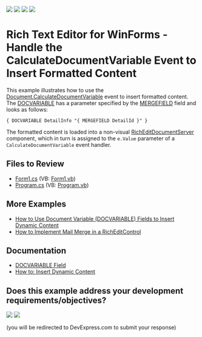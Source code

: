 <!-- default badges list -->
![](https://img.shields.io/endpoint?url=https://codecentral.devexpress.com/api/v1/VersionRange/128611498/23.1.5%2B)
[![](https://img.shields.io/badge/Open_in_DevExpress_Support_Center-FF7200?style=flat-square&logo=DevExpress&logoColor=white)](https://supportcenter.devexpress.com/ticket/details/E3280)
[![](https://img.shields.io/badge/📖_How_to_use_DevExpress_Examples-e9f6fc?style=flat-square)](https://docs.devexpress.com/GeneralInformation/403183)
[![](https://img.shields.io/badge/💬_Leave_Feedback-feecdd?style=flat-square)](#does-this-example-address-your-development-requirementsobjectives)
<!-- default badges end -->

# Rich Text Editor for WinForms - Handle the CalculateDocumentVariable Event to Insert Formatted Content

This example illustrates how to use the [Document.CalculateDocumentVariable](https://docs.devexpress.com/OfficeFileAPI/DevExpress.XtraRichEdit.API.Native.Document.CalculateDocumentVariable) event to insert formatted content. The [DOCVARIABLE](https://docs.devexpress.com/WindowsForms/9721/controls-and-libraries/rich-text-editor/fields/field-codes/docvariable) has a parameter specified by the [MERGEFIELD](https://docs.devexpress.com/WindowsForms/9714/controls-and-libraries/rich-text-editor/fields/field-codes/mergefield) field and looks as follows:

`{ DOCVARIABLE DetailInfo "{ MERGEFIELD DetailId }" }`

The formatted content is loaded into a non-visual [RichEditDocumentServer](https://docs.devexpress.com/OfficeFileAPI/DevExpress.XtraRichEdit.RichEditDocumentServer) component, which in turn is assigned to the `e.Value` parameter of a `CalculateDocumentVariable` event handler.

## Files to Review

* [Form1.cs](./CS/Form1.cs) (VB: [Form1.vb](./VB/Form1.vb))
* [Program.cs](./CS/Program.cs) (VB: [Program.vb](./VB/Program.vb))

## More Examples

* [How to Use Document Variable (DOCVARIABLE) Fields to Insert Dynamic Content](https://github.com/DevExpress-Examples/how-to-use-docvariable-fields)
* [How to Implement Mail Merge in a RichEditControl](https://github.com/DevExpress-Examples/mail-merge-in-a-richeditcontrol)

## Documentation

* [DOCVARIABLE Field](https://docs.devexpress.com/WindowsForms/9721/controls-and-libraries/rich-text-editor/fields/field-codes/docvariable)
* [How to: Insert Dynamic Content](https://docs.devexpress.com/WindowsForms/401204/controls-and-libraries/rich-text-editor/examples/automation/how-to-insert-dynamic-content)
<!-- feedback -->
## Does this example address your development requirements/objectives?

[<img src="https://www.devexpress.com/support/examples/i/yes-button.svg"/>](https://www.devexpress.com/support/examples/survey.xml?utm_source=github&utm_campaign=winforms-richedit-use-calculatedocumentvariable-event-to-insert-formatted-content&~~~was_helpful=yes) [<img src="https://www.devexpress.com/support/examples/i/no-button.svg"/>](https://www.devexpress.com/support/examples/survey.xml?utm_source=github&utm_campaign=winforms-richedit-use-calculatedocumentvariable-event-to-insert-formatted-content&~~~was_helpful=no)

(you will be redirected to DevExpress.com to submit your response)
<!-- feedback end -->
